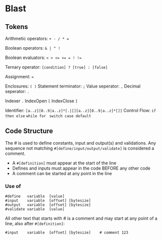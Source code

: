 # Blast


## Tokens

Arithmetic operators:   `+ - / * =`

Boolean operators:      `& | ^ !` 

Boolean evaluators:     `< > <= >= = ! !=`

Ternary operator:       `[condition] ? [true] : [false]` 

Assignment:             `=`


Enclosures:             `( )`
Statement terminator:   `;` 
Value seperator:        `,` 
Decimal seperator:      `.` 

Indexer                 `.` 
IndexOpen               `[`
IndexClose              `]`

Identifier: 	          `[a..z][0..9|a..z]*[.|[][a..z][0..9|a..z]*[]]`
Control Flow:           `if then else` 
                        `while for ` 
                        `switch case default`

## Code Structure

The # is used to define constants, input and output(s) and validations. Any sequence not matching `#[define/input/output/validate]` is considered a comment. 

- A `#[definition]` must appear at the start of the line 
- Defines and inputs must appear in the code BEFORE any other code 
- A comment can be started at any point in the line

### Use of #
``` 
#define   variable  [value]
#input    variable  [offset] [bytesize]
#output   variable  [offset] [bytesize]
#validate variable  [value] 
``` 

All other text that starts with # is a comment and may start at any point of a line, also after `#[definition]`:

``` 
#input    variable  [offset] [bytesize]    # comment 123
``` 
